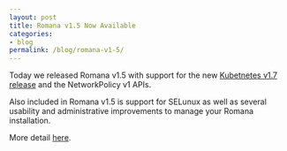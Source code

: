 ```yaml
---
layout: post
title: Romana v1.5 Now Available
categories:
- blog
permalink: /blog/romana-v1-5/
---
```


Today we released Romana v1.5 with support for the new [Kubetnetes v1.7 release]( http://blog.kubernetes.io/2017/06/kubernetes-1.7-security-hardening-stateful-application-extensibility-updates.html) and the NetworkPolicy v1 APIs.

Also included in Romana v1.5 is support for SELunux as well as several usability and administrative improvements to manage your Romana installation.  

More detail [here]().
